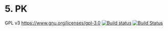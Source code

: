 # 5. PK

GPL v3 https://www.gnu.org/licenses/gpl-3.0
[![Build status](https://ci.appveyor.com/api/projects/status/rqewrcw6q1o1w1kb/branch/csources?svg=true)](https://ci.appveyor.com/project/davidkna/5-pk/branch/main)
[![Build Status](https://travis-ci.org/davidkna/5.-PK.svg)](https://travis-ci.org/davidkna/5.-PK)
